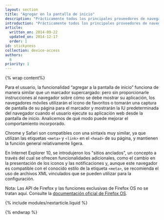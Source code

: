 ```yaml
---
layout: section
title: "Agregar en la pantalla de inicio"
description: "Prácticamente todos los principales proveedores de navegadores les permiten a los usuarios anclar o instalar sus aplicaciones web. La llamada “pemanencia” es un argumento común para las aplicaciones nativas, pero se puede lograr con solo algunos retoques en el marcado."
introduction: "Prácticamente todos los principales proveedores de navegadores les permiten a los usuarios anclar o instalar sus aplicaciones web. La llamada “pemanencia” es un argumento común para las aplicaciones nativas, pero se puede lograr con solo algunos retoques en el marcado."
article:
  written_on: 2014-09-22
  updated_on: 2014-12-17
  order: 1
id: stickyness
collection: device-access
authors:
  6
priority: 1
---
```

{% wrap content%}

Para el usuario, la funcionalidad “agregar a la pantalla de inicio” funciona de manera similar que un marcador 
supercargado: pero sin proporcionarle instrucciones al navegador sobre cómo 
se debe mostrar su aplicación, los navegadores móviles utilizarán el icono de favoritos o tomarán una captura de pantalla de su 
página para el marcador y mostrarán la IU predeterminada del navegador cuando el usuario ejecute
su aplicación web desde la pantalla de inicio. Analicemos de qué modo puede mejorar el comportamiento
incorporado.

Chrome y Safari son compatibles con una sintaxis muy similar, ya que utilizan las etiquetas `<meta>` y `<link>`
en el `<head>` de su página, y mantienen la función general relativamente
ligera.

En Internet Explorer 10, se introdujeron los "sitios anclados", un concepto a través del cual se ofrecen 
funcionalidades adicionales, como el cambio en la presentación de los iconos y 
las notificaciones y, aunque este navegador es compatible con el conocido estilo de la etiqueta `<meta>`, se recomienda el uso de archivos XML 
vinculados que se pueden utilizar para la configuración.

Nota: Las API de Firefox y las funciones exclusivas de Firefox OS no se tratan aquí. 
Consulte la [documentación oficial de Firefox OS](https://developer.mozilla.org/en-US/Apps/Quickstart).

{% include modules/nextarticle.liquid %}

{% endwrap %}
